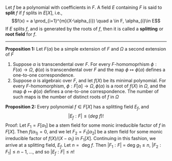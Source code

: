 
Let $f$ be a polynomial with coefficients in $F$. A field $E$ containing $F$ is said to **split** $f$ if $f$ splits in $E[X]$, i.e., $$f(x) = a \prod_{i=1}^{m}(X-\alpha_{i}) \quad a \in F, \alpha_{i}\in E$$ If $E$ splits $f$, and is generated by the roots of $f$, then it is called a **splitting** or **root field** for $f$.

--- 
**Proposition 1:** Let $F(\alpha)$ be a simple extension of $F$ and $\Omega$ a second extension of $F$
1. Suppose $\alpha$ is transcendental over $F$. For every $F$-homomoprhism $\phi : F(\alpha) \rightarrow \Omega$, $\phi(\alpha)$ is transcendental over $F$ and the map $\phi \mapsto \phi(\alpha)$ defines a one-to-one correspondence.
2. Suppose $\alpha$ is algebraic over $F$, and let $f(X)$ be its minimal polynomial. For every $F$-homomorphism, $\phi : F[\alpha] \rightarrow \Omega, \phi(\alpha)$ is a root of $f(X)$ in $\Omega$, and the map $\phi \mapsto \phi(\alpha)$ defines a one-to-one correspondence. The number of such maps is the number of distinct roots of $f$ in $\Omega$
  
**Proposition 2:** Every polynomial $f \in F[X]$ has a splitting field $E_f$, and $$|E_{f}: F| \leq (deg \ f)!$$
Proof: Let $F_{1}= F[\alpha_1]$ be a stem field for some monic irreducible factor of $f$ in $F[X]$. Then $f(\alpha_{1)}= 0$, and we let $F_{2}= F_1[\alpha_2]$ be a stem field for some monic irreducible factor of $f(X)/(X-\alpha_1)$ in $F_1[X]$. Continuing in this fashion, we arrive at a splitting field, $E_f$. Let $n= \text{ deg } f$. Then $|F_{1} : F|$ = deg $g_{1} \leq n$, $|F_2:F_{1}|\leq n-1, ...,$ and so $|E_{f}: F| \leq n!$ 